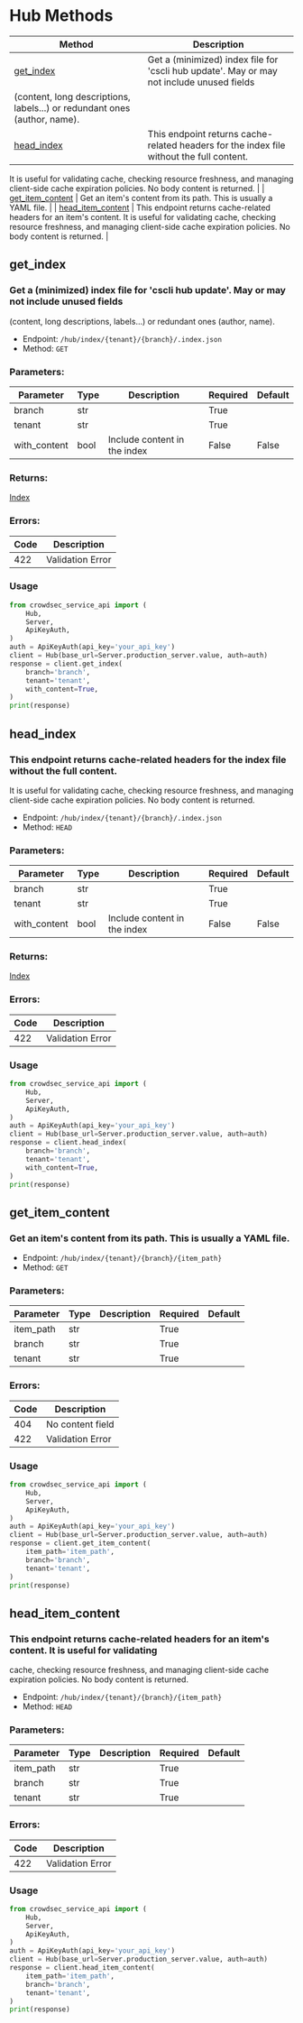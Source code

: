 

# Hub Methods
| Method | Description |
| ------ | ----------- |
| [get_index](#get_index) | Get a (minimized) index file for 'cscli hub update'. May or may not include unused fields
(content, long descriptions, labels...) or redundant ones (author, name). |
| [head_index](#head_index) | This endpoint returns cache-related headers for the index file without the full content. 
It is useful for validating cache, checking resource freshness, and managing client-side 
cache expiration policies. No body content is returned. |
| [get_item_content](#get_item_content) | Get an item's content from its path. This is usually a YAML file. |
| [head_item_content](#head_item_content) | This endpoint returns cache-related headers for an item's content. It is useful for validating 
cache, checking resource freshness, and managing client-side cache expiration policies. No body 
content is returned. |

## **get_index**
### Get a (minimized) index file for 'cscli hub update'. May or may not include unused fields
(content, long descriptions, labels...) or redundant ones (author, name). 
- Endpoint: `/hub/index/{tenant}/{branch}/.index.json`
- Method: `GET`

### Parameters:
| Parameter | Type | Description | Required | Default |
| --------- | ---- | ----------- | -------- | ------- |
| branch | str |  | True |  |
| tenant | str |  | True |  |
| with_content | bool | Include content in the index | False | False |
### Returns:
[Index](./Models.md#index)
### Errors:
| Code | Description |
| ---- | ----------- |
| 422 | Validation Error |
### Usage

```python
from crowdsec_service_api import (
    Hub,
    Server,
    ApiKeyAuth,
)
auth = ApiKeyAuth(api_key='your_api_key')
client = Hub(base_url=Server.production_server.value, auth=auth)
response = client.get_index(
    branch='branch',
    tenant='tenant',
    with_content=True,
)
print(response)
```


## **head_index**
### This endpoint returns cache-related headers for the index file without the full content. 
It is useful for validating cache, checking resource freshness, and managing client-side 
cache expiration policies. No body content is returned. 
- Endpoint: `/hub/index/{tenant}/{branch}/.index.json`
- Method: `HEAD`

### Parameters:
| Parameter | Type | Description | Required | Default |
| --------- | ---- | ----------- | -------- | ------- |
| branch | str |  | True |  |
| tenant | str |  | True |  |
| with_content | bool | Include content in the index | False | False |
### Returns:
[Index](./Models.md#index)
### Errors:
| Code | Description |
| ---- | ----------- |
| 422 | Validation Error |
### Usage

```python
from crowdsec_service_api import (
    Hub,
    Server,
    ApiKeyAuth,
)
auth = ApiKeyAuth(api_key='your_api_key')
client = Hub(base_url=Server.production_server.value, auth=auth)
response = client.head_index(
    branch='branch',
    tenant='tenant',
    with_content=True,
)
print(response)
```


## **get_item_content**
### Get an item's content from its path. This is usually a YAML file. 
- Endpoint: `/hub/index/{tenant}/{branch}/{item_path}`
- Method: `GET`

### Parameters:
| Parameter | Type | Description | Required | Default |
| --------- | ---- | ----------- | -------- | ------- |
| item_path | str |  | True |  |
| branch | str |  | True |  |
| tenant | str |  | True |  |
### Errors:
| Code | Description |
| ---- | ----------- |
| 404 | No content field |
| 422 | Validation Error |
### Usage

```python
from crowdsec_service_api import (
    Hub,
    Server,
    ApiKeyAuth,
)
auth = ApiKeyAuth(api_key='your_api_key')
client = Hub(base_url=Server.production_server.value, auth=auth)
response = client.get_item_content(
    item_path='item_path',
    branch='branch',
    tenant='tenant',
)
print(response)
```


## **head_item_content**
### This endpoint returns cache-related headers for an item's content. It is useful for validating 
cache, checking resource freshness, and managing client-side cache expiration policies. No body 
content is returned. 
- Endpoint: `/hub/index/{tenant}/{branch}/{item_path}`
- Method: `HEAD`

### Parameters:
| Parameter | Type | Description | Required | Default |
| --------- | ---- | ----------- | -------- | ------- |
| item_path | str |  | True |  |
| branch | str |  | True |  |
| tenant | str |  | True |  |
### Errors:
| Code | Description |
| ---- | ----------- |
| 422 | Validation Error |
### Usage

```python
from crowdsec_service_api import (
    Hub,
    Server,
    ApiKeyAuth,
)
auth = ApiKeyAuth(api_key='your_api_key')
client = Hub(base_url=Server.production_server.value, auth=auth)
response = client.head_item_content(
    item_path='item_path',
    branch='branch',
    tenant='tenant',
)
print(response)
```

